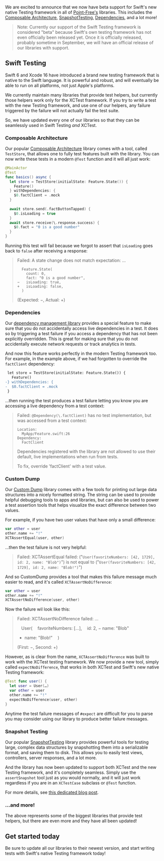 We are excited to announce that we now have beta support for Swift's new native Testing framework
in all of [Point-Free's](/) libraries. This includes the [Composable Architecture][tca-gh],
[SnapshotTesting][snapshot-testing-gh], [Dependencies][deps-gh], and a lot more! 

> Note: Currently our support of the Swift Testing framework is considered "beta" because Swift's
> own testing framework has not even officially been released yet. Once it is officially released,
> probably sometime in September, we will have an official release of our libraries with support.

## Swift Testing

Swift 6 and Xcode 16 have introduced a brand new testing framework that is native to the Swift
language. It is powerful and robust, and will eventually be able to run on all platforms, not just
Apple's platforms.

We currently maintain many libraries that provide test helpers, but currently those helpers work
only for the XCTest framework. If you try to write a test with the new Testing framework, and use
one of our helpers, any failure triggered by the failure will not actually fail the test suite.

So, we have updated every one of our libraries so that they can be seamlessly used in Swift Testing
_and_ XCTest.

### Composable Architecture

Our popular [Composable Architecture][tca-gh] library comes with a tool, called `TestStore`, that
allows one to fully test features built with the library. You can now write these tests in a 
modern `@Test` function and it will all just work:

```swift
@MainActor
@Test
func basics() async {
  let store = TestStore(initialState: Feature.State()) {
    Feature()
  } withDependencies: {
    $0.factClient = .mock
  }
  
  await store.send(.factButtonTapped) {
    $0.isLoading = true
  }
  await store.receive(\.response.success) {
    $0.fact = "0 is a good number"
  }
}
```

Running this test will fail because we forgot to assert that `isLoading` goes back to `false` after
receiving a response:

> Failed: A state change does not match expectation: …
>
> ```
>   Feature.State(
>     count: 0,
>     fact: "0 is a good number",
> −   isLoading: true,
> +   isLoading: false,
>   )
> ```
>
> (Expected: −, Actual: +)

### Dependencies

Our [dependency management library][deps-gh] provides a special feature to make sure that you do
not accidentally access live dependencies in a test. It does so by triggering a test failure if
you access a dependency that has not been explicitly overridden. This is great for making sure
that you do not accidentally execute network requests or track analytics in tests.

And now this feature works perfectly in the modern Testing framework too. For example, in the
example above, if we had forgotten to override the `factClient` dependency:

```diff
 let store = TestStore(initialState: Feature.State()) {
   Feature()
-} withDependencies: {
-  $0.factClient = .mock
 }
```

…then running the test produces a test failure letting you know you are accessing a live dependency
from a test context:

> Failed: `@Dependency(\.factClient)` has no test implementation, but was accessed from a test 
> context:
>
> ```
> Location:
>   MyApp/Feature.swift:26
> Dependency:
>   FactClient
> ```
> 
> Dependencies registered with the library are not allowed to use their default, live 
> implementations when run from tests.
>
> To fix, override 'factClient' with a test value. 

### Custom Dump

Our [Custom Dump][custom-dump-gh] library comes with a few tools for printing out large data 
structures into a nicely formatted string. The string can be used to provide helpful debugging tools 
to apps and libraries, but can also be used to power a test assertion tools that helps visualize the 
exact difference between two values.

For example, if you have two user values that have only a small difference:

```swift
var other = user
other.name += "!"
XCTAssertEqual(user, other)
```

…then the test failure is not very helpful:

> Failed: XCTAssertEqual failed: ("`User(favoriteNumbers: [42, 1729], id: 2, name: "Blob")`") is not equal to ("`User(favoriteNumbers: [42, 1729], id: 2, name: "Blob!")`")

And so CustomDump provides a tool that makes this failure message much easier to read, and it's
called `XCTAssertNoDifference`:

```swift
var other = user
other.name += "!"
XCTAssertNoDifference(user, other)
```

Now the failure wil look like this:

> Failed: XCTAssertNoDifference failed: …
> 
>     User(
>       favoriteNumbers: […],
>       id: 2,
>   −   name: "Blob"
>   +   name: "Blob!"
>     )
> 
> (First: −, Second: +)

However, as is clear from the name, `XCTAssertNoDifference` was built to work with the XCTest
testing framework. We now provide a new tool, simply called `expectNoDifference`, that works in
both XCTest and Swift's new native Testing framework:

```swift
@Test func user() {
  let user = User(…)
  var other = user
  other.name += "!"
  expectNoDifference(user, other)
}
```

Anytime the test failure messages of `#expect` are difficult for you to parse you may consider
using our library to produce better failure messages.

[custom-dump-gh]: https://github.com/pointfreeco/swift-custom-dump

### Snapshot Testing

Our popular [SnapshotTesting][snapshot-testing-gh] library provides powerful tools for testing
large, complex data structures by snapshotting them into a serializable format, and saving them
to disk. This allows you to easily test views, controllers, server responses, and a lot more.

And the library has now been updated to support both XCTest and the new Testing framework, and
it's completely seamless. Simply use the `assertSnapshot` tool just as you would normally,
and it will just work regardless if you are in an `XCTestCase` subclass or `@Test` function.

For more details, see [this dedicated blog post](/blog/posts/146-swift-testing-support-for-snapshottesting).

### …and more!

The above represents some of the biggest libraries that provide test helpers, but there are even
more and they have all been updated!

## Get started today

Be sure to update all our libraries to their newest version, and start writing tests with Swift's
native Testing framework today!

[clocks-gh]: https://github.com/pointfreeco/swift-clocks
[tca-gh]: http://github.com/pointfreeco/swift-composable-architecture
[deps-gh]: http://github.com/pointfreeco/swift-dependencies
[swiftui-nav-gh]: http://github.com/pointfreeco/swiftui-navigation
[case-paths-gh]: https://github.com/pointfreeco/swift-case-paths
[snapshot-testing-gh]: https://github.com/pointfreeco/swift-snapshot-testing
